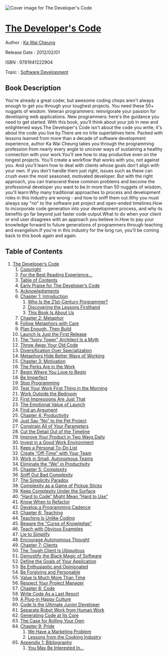 ![Cover image for The Developer&#39;s Code](https://imgdetail.ebookreading.net/cover/cover/software_development/EB9781941222904.jpg)

[The Developer&#39;s Code](https://ebookreading.net/view/book/The+Developer%26%2339%3Bs+Code-EB9781941222904_1.html "The Developer&#39;s Code")
====================================================================================================================

Author : [Ka Wai Cheung](https://ebookreading.net/search/author/Ka+Wai+Cheung)

Release Date : 2012/02/01

ISBN : 9781941222904

Topic : [Software Development](https://ebookreading.net/search/category/software-development)

Book Description
-----------------

You're already a great coder, but awesome coding chops aren't always enough to get you through your toughest projects. You need these 50+ nuggets of wisdom. Veteran programmers: reinvigorate your passion for developing web applications. New programmers: here's the guidance you need to get started. With this book, you'll think about your job in new and enlightened ways.The Developer's Code isn't about the code you write, it's about the code you live by.There are no trite superlatives here. Packed with lessons learned from more than a decade of software development experience, author Ka Wai Cheung takes you through the programming profession from nearly every angle to uncover ways of sustaining a healthy connection with your work.You'll see how to stay productive even on the longest projects. You'll create a workflow that works with you, not against you. And you'll learn how to deal with clients whose goals don't align with your own. If you don't handle them just right, issues such as these can crush even the most seasoned, motivated developer. But with the right approach, you can transcend these common problems and become the professional developer you want to be.In more than 50 nuggets of wisdom, you'll learn:Why many traditional approaches to process and development roles in this industry are wrong - and how to sniff them out.Why you must always say "no" to the software pet project and open-ended timelines.How to incorporate code generation into your development process, and why its benefits go far beyond just faster code output.What to do when your client or end user disagrees with an approach you believe in.How to pay your knowledge forward to future generations of programmers through teaching and evangelism.If you're in this industry for the long run, you'll be coming back to this book again and again.
              
Table of Contents
-----------------

1. [The Developer’s Code](https://ebookreading.net/view/book/The+Developer%26%2339%3Bs+Code-EB9781941222904_2.html)
    1. [Copyright](https://ebookreading.net/view/book/The+Developer%26%2339%3Bs+Code-EB9781941222904_3.html)
    1. [For the Best Reading Experience...](https://ebookreading.net/view/book/The+Developer%26%2339%3Bs+Code-EB9781941222904_4.html)
    1. [Table of Contents](https://ebookreading.net/view/book/The+Developer%26%2339%3Bs+Code-EB9781941222904_5.html)
    1. [Early Praise for The Developer’s Code](https://ebookreading.net/view/book/The+Developer%26%2339%3Bs+Code-EB9781941222904_6.html)
    1. [Acknowledgments](https://ebookreading.net/view/book/The+Developer%26%2339%3Bs+Code-EB9781941222904_7.html)
    1. [Chapter 1: Introduction](https://ebookreading.net/view/book/The+Developer%26%2339%3Bs+Code-EB9781941222904_8.html)
        1. [Who Is the 21st-Century Programmer?](https://ebookreading.net/view/book/The+Developer%26%2339%3Bs+Code-EB9781941222904_9.html)
        1. [Discovering the Lessons Firsthand](https://ebookreading.net/view/book/The+Developer%26%2339%3Bs+Code-EB9781941222904_10.html)
        1. [This Book Is About Us](https://ebookreading.net/view/book/The+Developer%26%2339%3Bs+Code-EB9781941222904_11.html)
    1. [Chapter 2: Metaphor](https://ebookreading.net/view/book/The+Developer%26%2339%3Bs+Code-EB9781941222904_12.html)
    1. [Follow Metaphors with Care](https://ebookreading.net/view/book/The+Developer%26%2339%3Bs+Code-EB9781941222904_13.html)
    1. [Plan Enough, Then Build](https://ebookreading.net/view/book/The+Developer%26%2339%3Bs+Code-EB9781941222904_14.html)
    1. [Launch Is Just the First Release](https://ebookreading.net/view/book/The+Developer%26%2339%3Bs+Code-EB9781941222904_15.html)
    1. [The “Ivory Tower” Architect Is a Myth](https://ebookreading.net/view/book/The+Developer%26%2339%3Bs+Code-EB9781941222904_16.html)
    1. [Throw Away Your Old Code](https://ebookreading.net/view/book/The+Developer%26%2339%3Bs+Code-EB9781941222904_17.html)
    1. [Diversification Over Specialization](https://ebookreading.net/view/book/The+Developer%26%2339%3Bs+Code-EB9781941222904_18.html)
    1. [Metaphors Hide Better Ways of Working](https://ebookreading.net/view/book/The+Developer%26%2339%3Bs+Code-EB9781941222904_19.html)
    1. [Chapter 3: Motivation](https://ebookreading.net/view/book/The+Developer%26%2339%3Bs+Code-EB9781941222904_20.html)
    1. [The Perks Are in the Work](https://ebookreading.net/view/book/The+Developer%26%2339%3Bs+Code-EB9781941222904_21.html)
    1. [Begin Where You Love to Begin](https://ebookreading.net/view/book/The+Developer%26%2339%3Bs+Code-EB9781941222904_22.html)
    1. [Be Imperfect](https://ebookreading.net/view/book/The+Developer%26%2339%3Bs+Code-EB9781941222904_23.html)
    1. [Stop Programming](https://ebookreading.net/view/book/The+Developer%26%2339%3Bs+Code-EB9781941222904_24.html)
    1. [Test Your Work First Thing in the Morning](https://ebookreading.net/view/book/The+Developer%26%2339%3Bs+Code-EB9781941222904_25.html)
    1. [Work Outside the Bedroom](https://ebookreading.net/view/book/The+Developer%26%2339%3Bs+Code-EB9781941222904_26.html)
    1. [First Impressions Are Just That](https://ebookreading.net/view/book/The+Developer%26%2339%3Bs+Code-EB9781941222904_27.html)
    1. [The Emotional Value of Launch](https://ebookreading.net/view/book/The+Developer%26%2339%3Bs+Code-EB9781941222904_28.html)
    1. [Find an Argument](https://ebookreading.net/view/book/The+Developer%26%2339%3Bs+Code-EB9781941222904_29.html)
    1. [Chapter 4: Productivity](https://ebookreading.net/view/book/The+Developer%26%2339%3Bs+Code-EB9781941222904_30.html)
    1. [Just Say “No” to the Pet Project](https://ebookreading.net/view/book/The+Developer%26%2339%3Bs+Code-EB9781941222904_31.html)
    1. [Constrain All of Your Parameters](https://ebookreading.net/view/book/The+Developer%26%2339%3Bs+Code-EB9781941222904_32.html)
    1. [Cut the Detail Out of the Timeline](https://ebookreading.net/view/book/The+Developer%26%2339%3Bs+Code-EB9781941222904_33.html)
    1. [Improve Your Product in Two Ways Daily](https://ebookreading.net/view/book/The+Developer%26%2339%3Bs+Code-EB9781941222904_34.html)
    1. [Invest in a Good Work Environment](https://ebookreading.net/view/book/The+Developer%26%2339%3Bs+Code-EB9781941222904_35.html)
    1. [Keep a Personal To-Do List](https://ebookreading.net/view/book/The+Developer%26%2339%3Bs+Code-EB9781941222904_36.html)
    1. [Create “Off-Time” with Your Team](https://ebookreading.net/view/book/The+Developer%26%2339%3Bs+Code-EB9781941222904_37.html)
    1. [Work in Small, Autonomous Teams](https://ebookreading.net/view/book/The+Developer%26%2339%3Bs+Code-EB9781941222904_38.html)
    1. [Eliminate the “We” in Productivity](https://ebookreading.net/view/book/The+Developer%26%2339%3Bs+Code-EB9781941222904_39.html)
    1. [Chapter 5: Complexity](https://ebookreading.net/view/book/The+Developer%26%2339%3Bs+Code-EB9781941222904_40.html)
    1. [Sniff Out Bad Complexity](https://ebookreading.net/view/book/The+Developer%26%2339%3Bs+Code-EB9781941222904_41.html)
    1. [The Simplicity Paradox](https://ebookreading.net/view/book/The+Developer%26%2339%3Bs+Code-EB9781941222904_42.html)
    1. [Complexity as a Game of Pickup Sticks](https://ebookreading.net/view/book/The+Developer%26%2339%3Bs+Code-EB9781941222904_43.html)
    1. [Keep Complexity Under the Surface](https://ebookreading.net/view/book/The+Developer%26%2339%3Bs+Code-EB9781941222904_44.html)
    1. [“Hard to Code” Might Mean “Hard to Use”](https://ebookreading.net/view/book/The+Developer%26%2339%3Bs+Code-EB9781941222904_45.html)
    1. [Know When to Refactor](https://ebookreading.net/view/book/The+Developer%26%2339%3Bs+Code-EB9781941222904_46.html)
    1. [Develop a Programming Cadence](https://ebookreading.net/view/book/The+Developer%26%2339%3Bs+Code-EB9781941222904_47.html)
    1. [Chapter 6: Teaching](https://ebookreading.net/view/book/The+Developer%26%2339%3Bs+Code-EB9781941222904_48.html)
    1. [Teaching Is Unlike Coding](https://ebookreading.net/view/book/The+Developer%26%2339%3Bs+Code-EB9781941222904_49.html)
    1. [Beware the “Curse of Knowledge”](https://ebookreading.net/view/book/The+Developer%26%2339%3Bs+Code-EB9781941222904_50.html)
    1. [Teach with Obvious Examples](https://ebookreading.net/view/book/The+Developer%26%2339%3Bs+Code-EB9781941222904_51.html)
    1. [Lie to Simplify](https://ebookreading.net/view/book/The+Developer%26%2339%3Bs+Code-EB9781941222904_52.html)
    1. [Encourage Autonomous Thought](https://ebookreading.net/view/book/The+Developer%26%2339%3Bs+Code-EB9781941222904_53.html)
    1. [Chapter 7: Clients](https://ebookreading.net/view/book/The+Developer%26%2339%3Bs+Code-EB9781941222904_54.html)
    1. [The Tough Client Is Ubiquitous](https://ebookreading.net/view/book/The+Developer%26%2339%3Bs+Code-EB9781941222904_55.html)
    1. [Demystify the Black Magic of Software](https://ebookreading.net/view/book/The+Developer%26%2339%3Bs+Code-EB9781941222904_56.html)
    1. [Define the Goals of Your Application](https://ebookreading.net/view/book/The+Developer%26%2339%3Bs+Code-EB9781941222904_57.html)
    1. [Be Enthusiastic and Opinionated](https://ebookreading.net/view/book/The+Developer%26%2339%3Bs+Code-EB9781941222904_58.html)
    1. [Be Forgiving and Personable](https://ebookreading.net/view/book/The+Developer%26%2339%3Bs+Code-EB9781941222904_59.html)
    1. [Value Is Much More Than Time](https://ebookreading.net/view/book/The+Developer%26%2339%3Bs+Code-EB9781941222904_60.html)
    1. [Respect Your Project Manager](https://ebookreading.net/view/book/The+Developer%26%2339%3Bs+Code-EB9781941222904_61.html)
    1. [Chapter 8: Code](https://ebookreading.net/view/book/The+Developer%26%2339%3Bs+Code-EB9781941222904_62.html)
    1. [Write Code As a Last Resort](https://ebookreading.net/view/book/The+Developer%26%2339%3Bs+Code-EB9781941222904_63.html)
    1. [A Plug-in Happy Culture](https://ebookreading.net/view/book/The+Developer%26%2339%3Bs+Code-EB9781941222904_64.html)
    1. [Code Is the Ultimate Junior Developer](https://ebookreading.net/view/book/The+Developer%26%2339%3Bs+Code-EB9781941222904_65.html)
    1. [Separate Robot Work from Human Work](https://ebookreading.net/view/book/The+Developer%26%2339%3Bs+Code-EB9781941222904_66.html)
    1. [Generating Code at Its Core](https://ebookreading.net/view/book/The+Developer%26%2339%3Bs+Code-EB9781941222904_67.html)
    1. [The Case for Rolling Your Own](https://ebookreading.net/view/book/The+Developer%26%2339%3Bs+Code-EB9781941222904_68.html)
    1. [Chapter 9: Pride](https://ebookreading.net/view/book/The+Developer%26%2339%3Bs+Code-EB9781941222904_69.html)
        1. [We Have a Marketing Problem](https://ebookreading.net/view/book/The+Developer%26%2339%3Bs+Code-EB9781941222904_70.html)
        1. [Lessons from the Cooking Industry](https://ebookreading.net/view/book/The+Developer%26%2339%3Bs+Code-EB9781941222904_71.html)
    1. [Appendix 1: Bibliography](https://ebookreading.net/view/book/The+Developer%26%2339%3Bs+Code-EB9781941222904_72.html)
        1. [You May Be Interested In…](https://ebookreading.net/view/book/The+Developer%26%2339%3Bs+Code-EB9781941222904_73.html)
